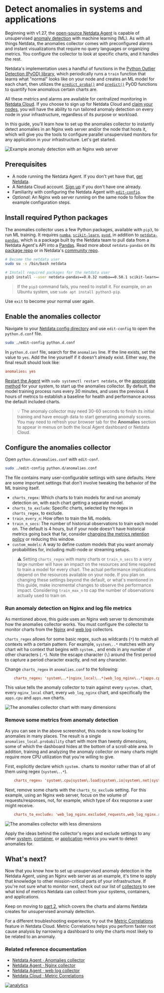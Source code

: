 <!--
title: "Detect anomalies in systems and applications"
description: "Detect anomalies in any system, container, or application in your infrastructure with machine learning and the open-source Netdata Agent."
image: /img/seo/guides/monitor/anomaly-detection.png
author: "Joel Hans"
author_title: "Editorial Director, Technical & Educational Resources"
author_img: "/img/authors/joel-hans.jpg"
custom_edit_url: https://github.com/netdata/netdata/edit/master/docs/guides/monitor/anomaly-detection.md
-->

# Detect anomalies in systems and applications

Beginning with v1.27, the [open-source Netdata Agent](https://github.com/netdata/netdata) is capable of unsupervised
[anomaly detection](https://en.wikipedia.org/wiki/Anomaly_detection) with machine learning (ML). As with all things
Netdata, the anomalies collector comes with preconfigured alarms and instant visualizations that require no query
languages or organizing metrics. You configure the collector to look at specific charts, and it handles the rest.

Netdata's implementation uses a handful of functions in the [Python Outlier Detection (PyOD)
library](https://github.com/yzhao062/pyod/tree/master), which periodically runs a `train` function that learns what
"normal" looks like on your node and creates an ML model for each chart, then utilizes the
[`predict_proba()`](https://pyod.readthedocs.io/en/latest/api_cc.html#pyod.models.base.BaseDetector.predict_proba) and
[`predict()`](https://pyod.readthedocs.io/en/latest/api_cc.html#pyod.models.base.BaseDetector.predict) PyOD functions to
quantify how anomalous certain charts are.

All these metrics and alarms are available for centralized monitoring in [Netdata Cloud](https://app.netdata.cloud). If
you choose to sign up for Netdata Cloud and [claim your nodes](/claim/README.md), you will have the ability to run
tailored anomaly detection on every node in your infrastructure, regardless of its purpose or workload.

In this guide, you'll learn how to set up the anomalies collector to instantly detect anomalies in an Nginx web server
and/or the node that hosts it, which will give you the tools to configure parallel unsupervised monitors for any
application in your infrastructure. Let's get started.

![Example anomaly detection with an Nginx web
server](https://user-images.githubusercontent.com/1153921/103586700-da5b0a00-4ea2-11eb-944e-46edd3f83e3a.png)

## Prerequisites

- A node running the Netdata Agent. If you don't yet have that, [get Netdata](/docs/get/README.md).
- A Netdata Cloud account. [Sign up](https://app.netdata.cloud) if you don't have one already.
- Familiarity with configuring the Netdata Agent with [`edit-config`](/docs/configure/nodes.md).
- _Optional_: An Nginx web server running on the same node to follow the example configuration steps.

## Install required Python packages

The anomalies collector uses a few Python packages, available with `pip3`, to run ML training. It requires
[`numba`](http://numba.pydata.org/), [`scikit-learn`](https://scikit-learn.org/stable/),
[`pyod`](https://pyod.readthedocs.io/en/latest/), in addition to
[`netdata-pandas`](https://github.com/netdata/netdata-pandas), which is a package built by the Netdata team to pull data
from a Netdata Agent's API into a [Pandas](https://pandas.pydata.org/). Read more about `netdata-pandas` on its [package
repo](https://github.com/netdata/netdata-pandas) or in Netdata's [community
repo](https://github.com/netdata/community/tree/main/netdata-agent-api/netdata-pandas).

```bash
# Become the netdata user
sudo su -s /bin/bash netdata

# Install required packages for the netdata user
pip3 install --user netdata-pandas==0.0.32 numba==0.50.1 scikit-learn==0.23.2 pyod==0.8.3
```

> If the `pip3` command fails, you need to install it. For example, on an Ubuntu system, use `sudo apt install
> python3-pip`.

Use `exit` to become your normal user again.

## Enable the anomalies collector

Navigate to your [Netdata config directory](/docs/configure/nodes.md#the-netdata-config-directory) and use `edit-config`
to open the `python.d.conf` file.

```bash
sudo ./edit-config python.d.conf
```

In `python.d.conf` file, search for the `anomalies` line. If the line exists, set the value to `yes`. Add the line
yourself if it doesn't already exist. Either way, the final result should look like:

```conf
anomalies: yes
```

[Restart the Agent](/docs/configure/start-stop-restart.md) with `sudo systemctl restart netdata`, or the [appropriate
method](/docs/configure/start-stop-restart.md) for your system, to start up the anomalies collector. By default, the
model training process runs every 30 minutes, and uses the previous 4 hours of metrics to establish a baseline for
health and performance across the default included charts.

> 💡 The anomaly collector may need 30-60 seconds to finish its initial training and have enough data to start
> generating anomaly scores. You may need to refresh your browser tab for the **Anomalies** section to appear in menus
> on both the local Agent dashboard or Netdata Cloud.

## Configure the anomalies collector

Open `python.d/anomalies.conf` with `edit-conf`.

```bash
sudo ./edit-config python.d/anomalies.conf
```

The file contains many user-configurable settings with sane defaults. Here are some important settings that don't
involve tweaking the behavior of the ML training itself.

- `charts_regex`: Which charts to train models for and run anomaly detection on, with each chart getting a separate
  model.
- `charts_to_exclude`: Specific charts, selected by the regex in `charts_regex`, to exclude.
- `train_every_n`: How often to train the ML models.
- `train_n_secs`: The number of historical observations to train each model on. The default is 4 hours, but if your node
  doesn't have historical metrics going back that far, consider [changing the metrics retention
  policy](/docs/store/change-metrics-storage.md) or reducing this window.
- `custom_models`: A way to define custom models that you want anomaly probabilities for, including multi-node or
  streaming setups.

> ⚠️ Setting `charts_regex` with many charts or `train_n_secs` to a very large number will have an impact on the
> resources and time required to train a model for every chart. The actual performance implications depend on the
> resources available on your node. If you plan on changing these settings beyond the default, or what's mentioned in
> this guide, make incremental changes to observe the performance impact. Considering `train_max_n` to cap the number of
> observations actually used to train on.

### Run anomaly detection on Nginx and log file metrics

As mentioned above, this guide uses an Nginx web server to demonstrate how the anomalies collector works. You must
configure the collector to monitor charts from the
[Nginx](https://learn.netdata.cloud/docs/agent/collectors/go.d.plugin/modules/nginx) and [web
log](https://learn.netdata.cloud/docs/agent/collectors/go.d.plugin/modules/weblog) collectors.

`charts_regex` allows for some basic regex, such as wildcards (`*`) to match all contexts with a certain pattern. For
example, `system\..*` matches with any chart wit ha context that begins with `system.`, and ends in any number of other
characters (`.*`). Note the escape character (`\`) around the first period to capture a period character exactly, and
not any character.

Change `charts_regex` in `anomalies.conf` to the following:

```conf
    charts_regex: 'system\..*|nginx_local\..*|web_log_nginx\..*|apps.cpu|apps.mem'
```

This value tells the anomaly collector to train against every `system.` chart, every `nginx_local` chart, every
`web_log_nginx` chart, and specifically the `apps.cpu` and `apps.mem` charts.

![The anomalies collector chart with many
dimensions](https://user-images.githubusercontent.com/1153921/102813877-db5e4880-4386-11eb-8040-d7a1d7a476bb.png)

### Remove some metrics from anomaly detection

As you can see in the above screenshot, this node is now looking for anomalies in many places. The result is a single
`anomalies_local.probability` chart with more than twenty dimensions, some of which the dashboard hides at the bottom of
a scroll-able area. In addition, training and analyzing the anomaly collector on many charts might require more CPU
utilization that you're willing to give.

First, explicitly declare which `system.` charts to monitor rather than of all of them using regex (`system\..*`).

```conf
    charts_regex: 'system\.cpu|system\.load|system\.io|system\.net|system\.ram|nginx_local\..*|web_log_nginx\..*|apps.cpu|apps.mem'
```

Next, remove some charts with the `charts_to_exclude` setting. For this example, using an Nginx web server, focus on the
volume of requests/responses, not, for example, which type of 4xx response a user might receive.

```conf
    charts_to_exclude: 'web_log_nginx.excluded_requests,web_log_nginx.responses_by_status_code_class,web_log_nginx.status_code_class_2xx_responses,web_log_nginx.status_code_class_4xx_responses,web_log_nginx.current_poll_uniq_clients,web_log_nginx.requests_by_http_method,web_log_nginx.requests_by_http_version,web_log_nginx.requests_by_ip_proto'
```

![The anomalies collector with less
dimensions](https://user-images.githubusercontent.com/1153921/102820642-d69f9180-4392-11eb-91c5-d3d166d40105.png)

Apply the ideas behind the collector's regex and exclude settings to any other
[system](/docs/collect/system-metrics.md), [container](/docs/collect/container-metrics.md), or
[application](/docs/collect/application-metrics.md) metrics you want to detect anomalies for.

## What's next?

Now that you know how to set up unsupervised anomaly detection in the Netdata Agent, using an Nginx web server as an
example, it's time to apply that knowledge to other mission-critical parts of your infrastructure. If you're not sure
what to monitor next, check out our list of [collectors](/collectors/COLLECTORS.md) to see what kind of metrics Netdata
can collect from your systems, containers, and applications.

Keep on moving to [part 2](/docs/guides/monitor/visualize-monitor-anomalies.md), which covers the charts and alarms
Netdata creates for unsupervised anomaly detection.

For a different troubleshooting experience, try out the [Metric
Correlations](https://learn.netdata.cloud/docs/cloud/insights/metric-correlations) feature in Netdata Cloud. Metric
Correlations helps you perform faster root cause analysis by narrowing a dashboard to only the charts most likely to be
related to an anomaly.

### Related reference documentation

- [Netdata Agent · Anomalies collector](/collectors/python.d.plugin/anomalies/README.md)
- [Netdata Agent · Nginx collector](https://learn.netdata.cloud/docs/agent/collectors/go.d.plugin/modules/nginx)
- [Netdata Agent · web log collector](https://learn.netdata.cloud/docs/agent/collectors/go.d.plugin/modules/weblog)
- [Netdata Cloud · Metric Correlations](https://learn.netdata.cloud/docs/cloud/insights/metric-correlations)

[![analytics](https://www.google-analytics.com/collect?v=1&aip=1&t=pageview&_s=1&ds=github&dr=https%3A%2F%2Fgithub.com%2Fnetdata%2Fnetdata&dl=https%3A%2F%2Fmy-netdata.io%2Fgithub%2Fdocs%2Fguides%2Fmonitor%2Fanomaly-detectionl&_u=MAC~&cid=5792dfd7-8dc4-476b-af31-da2fdb9f93d2&tid=UA-64295674-3)](<>)
